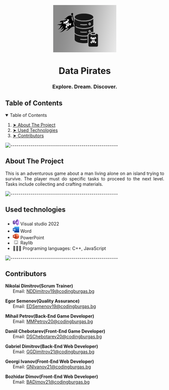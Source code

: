 <p align="center">
<img width = "200" height = "150" src = Images/Project-Logo.png>
</p>

<h1 align="center"> Data Pirates </h1>
<h3 align="center"> Explore. Dream. Discover. </h3>  


<!-- TABLE OF CONTENTS -->
<h2 id="table-of-contents">Table of Contents</h2>

<details open="open">
  <summary>Table of Contents</summary>
  <ol>
    <li><a href="#about-the-project"> ➤ About The Project</a></li>
    <li><a href="#used-technologies"> ➤ Used Technologies</a></li>
    <li><a href="#contributors"> ➤ Contributors</a></li>
  </ol>
</details>

![-----------------------------------------------------](https://raw.githubusercontent.com/andreasbm/readme/master/assets/lines/rainbow.png)

<!-- ABOUT THE PROJECT -->
<h2 id="about-the-project">About The Project</h2>

<p align="justify">
  This is an adventurous game about a man living alone on an island trying to survive. The player must do specific tasks to proceed to the next level. Tasks include collecting and crafting materials.
</p>



![-----------------------------------------------------](https://raw.githubusercontent.com/andreasbm/readme/master/assets/lines/rainbow.png)

##  Used technologies
- <img src="Images/VisualStudio-Icon.png" width="20"> Visual studio 2022
-  <img src="Images/Word-Icon.png" width="20"> Word
- <img src="Images/PowerPoint-Icon.jpeg" width="20"> PowerPoint
- <img src="Images/rayLib-Icon.png" width="20"> Raylib
- 👩🏻‍💻 Programing languages: C++, JavaScript


![-----------------------------------------------------](https://raw.githubusercontent.com/andreasbm/readme/master/assets/lines/rainbow.png)

<!-- CONTRIBUTORS -->
<h2 id="contributors">Contributors</h2>

<p>


  <b>Nikolai Dimitrov(Scrum Trainer)</b> <br>
  &nbsp;&nbsp;&nbsp;&nbsp;&nbsp; Email: <a>NDDimitrov19@codingburgas.bg</a> <br>

  <b>Egor Semenov(Quality Assurance)</b> <br>
  &nbsp;&nbsp;&nbsp;&nbsp;&nbsp; Email: <a>EDSemenov19@codingburgas.bg</a> <br>


  <b>Mihail Petrov(Back-End Game Developer)</b> <br>
  &nbsp;&nbsp;&nbsp;&nbsp;&nbsp; Email: <a>MMPetrov20@codingburgas.bg</a> <br>

  <b>Daniil Chebotarev(Front-End Game Developer)</b> <br>
  &nbsp;&nbsp;&nbsp;&nbsp;&nbsp; Email: <a>DSChebotarev20@codingburgas.bg</a> <br>


  <b>Gabriel Dimitrov(Back-End Web Developer)</b> <br>
  &nbsp;&nbsp;&nbsp;&nbsp;&nbsp; Email: <a>GGDimitrov21@codingburgas.bg</a> <br>

  <b>Georgi Ivanov(Front-End Web Developer)</b> <br>
  &nbsp;&nbsp;&nbsp;&nbsp;&nbsp; Email: <a>GNIvanov21@codingburgas.bg</a> <br>

  <b>Bozhidar Dimov(Front-End Web Developer)</b> <br>
  &nbsp;&nbsp;&nbsp;&nbsp;&nbsp; Email: <a>BADimov21@codingburgas.bg</a> <br>

</p>
